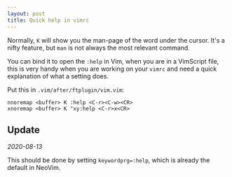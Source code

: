 ```yaml
---
layout: post
title: Quick help in vimrc
---
```


Normally, `K` will show you the man-page of the word under the cursor. It's a
nifty feature, but `man` is not always the most relevant command.

You can bind it to open the `:help` in Vim, when you are in a VimScript file,
this is very handy when you are working on your `vimrc` and need a quick
explanation of what a setting does.

Put this in `.vim/after/ftplugin/vim.vim`:

```vimscript
nnoremap <buffer> K :help <C-r><C-w><CR>
xnoremap <buffer> K "xy:help <C-r>x<CR>
```

## Update

_2020-08-13_

This should be done by setting `keywordprg=:help`, which is already the default in NeoVim.
